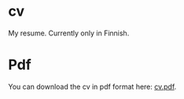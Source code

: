 # cv
My resume. Currently only in Finnish.

# Pdf
You can download the cv in pdf format here:  [cv.pdf](https://github.com/googol/cv/releases/download/2015-11-09/cv.pdf).
